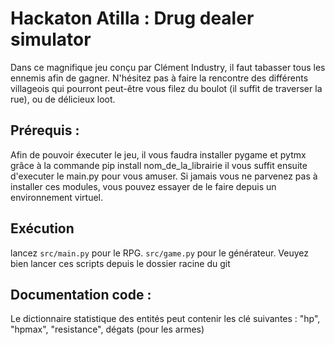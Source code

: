 # Hackaton Atilla : Drug dealer simulator
Dans ce magnifique jeu conçu par Clément Industry, il faut tabasser tous les ennemis afin de gagner. N'hésitez pas à faire la rencontre des différents villageois qui pourront peut-être vous filez du boulot (il suffit de traverser la rue), 
ou de délicieux loot. 

## Prérequis :

Afin de pouvoir éxecuter le jeu, il vous faudra installer pygame et pytmx grâce à la commande pip install nom_de_la_librairie 
il vous suffit ensuite d'executer le main.py pour vous amuser.
Si jamais vous ne parvenez pas à installer ces modules, vous pouvez essayer de le faire depuis un environnement virtuel.

## Exécution

lancez ``src/main.py`` pour le RPG. ``src/game.py`` pour le générateur. Veuyez bien lancer ces scripts depuis le dossier racine du git

## Documentation code : 

Le dictionnaire statistique des entités peut contenir les clé suivantes : "hp", "hpmax", "resistance", dégats (pour les armes)
